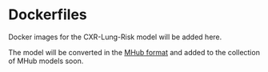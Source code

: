 # Dockerfiles

Docker images for the CXR-Lung-Risk model will be added here.

The model will be converted in the [MHub format](https://github.com/MHubAI) and 
added to the collection of MHub models soon.


